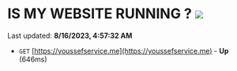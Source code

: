 # IS MY WEBSITE RUNNING ? [![](https://img.shields.io/static/v1?label=Sponsor&message=%E2%9D%A4&logo=GitHub&color=%23fe8e86)](https://github.com/sponsors/<username>)

Last updated: **8/16/2023, 4:57:32 AM**

- `GET` [https://youssefservice.me](https://youssefservice.me) - **Up** (646ms)
